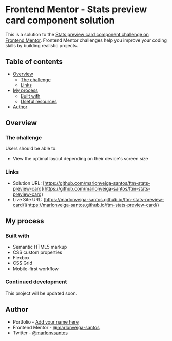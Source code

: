 # Frontend Mentor - Stats preview card component solution

This is a solution to the [Stats preview card component challenge on Frontend Mentor](https://www.frontendmentor.io/challenges/stats-preview-card-component-8JqbgoU62). Frontend Mentor challenges help you improve your coding skills by building realistic projects.

## Table of contents

- [Overview](#overview)
  - [The challenge](#the-challenge)
  - [Links](#links)
- [My process](#my-process)
  - [Built with](#built-with)
  - [Useful resources](#useful-resources)
- [Author](#author)

## Overview

### The challenge

Users should be able to:

- View the optimal layout depending on their device's screen size

### Links

- Solution URL: [https://github.com/marlonveiga-santos/ftm-stats-preview-card](https://github.com/marlonveiga-santos/ftm-stats-preview-card)
- Live Site URL: [https://marlonveiga-santos.github.io/ftm-stats-preview-card/](https://marlonveiga-santos.github.io/ftm-stats-preview-card/)

## My process

### Built with

- Semantic HTML5 markup
- CSS custom properties
- Flexbox
- CSS Grid
- Mobile-first workflow

### Continued development

This project will be updated soon.

## Author

- Portfolio - [Add your name here](https://marlonveiga-santos.github.io/)
- Frontend Mentor - [@marlonveiga-santos](https://www.frontendmentor.io/profile/marlonveiga-santos)
- Twitter - [@marlonvsantos](https://www.twitter.com/marlonvsantos)
